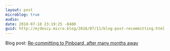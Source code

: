 ```yaml
---
layout: post
microblog: true
audio: 
date: 2018-07-10 23:19:25 -0400
guid: http://mjdescy.micro.blog/2018/07/11/blog-post-recommitting.html
---
```

Blog post: [Re-committing to Pinboard, after many months away](https://mjdescy.me/2018/07/10/re-committing-to-pinboard-after-many-months-away/)
